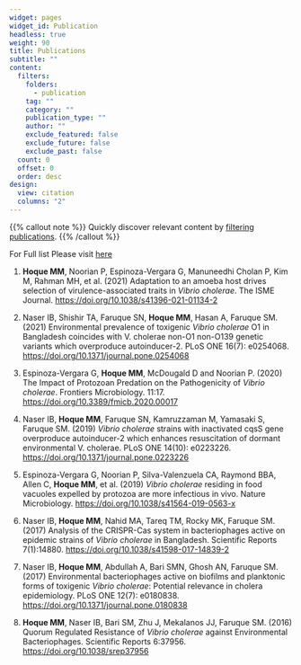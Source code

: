 ```yaml
---
widget: pages
widget_id: Publication
headless: true
weight: 90
title: Publications
subtitle: ""
content:
  filters:
    folders:
      - publication
    tag: ""
    category: ""
    publication_type: ""
    author: ""
    exclude_featured: false
    exclude_future: false
    exclude_past: false
  count: 0
  offset: 0
  order: desc
design:
  view: citation
  columns: "2"
---
```

{{% callout note %}}
Quickly discover relevant content by [filtering publications](./publication/).
{{% /callout %}}

<!--StartFragment-->

For Full list Please visit [here](https://scholar.google.com/citations?user=LN2GUkQAAAAJ&hl=en)

1. **Hoque MM**, Noorian P, Espinoza-Vergara G, Manuneedhi Cholan P, Kim M, Rahman MH, et al. (2021) Adaptation to an amoeba host drives selection of virulence-associated traits in *Vibrio cholerae*. The ISME Journal. https://doi.org/10.1038/s41396-021-01134-2

2. Naser IB, Shishir TA, Faruque SN, **Hoque MM**, Hasan A, Faruque SM. (2021) Environmental prevalence of toxigenic *Vibrio cholerae* O1 in Bangladesh coincides with V. cholerae non-O1 non-O139 genetic variants which overproduce autoinducer-2. PLoS ONE 16(7): e0254068. https://doi.org/10.1371/journal.pone.0254068

3. Espinoza-Vergara G, **Hoque MM**, McDougald D and Noorian P. (2020) The Impact of Protozoan Predation on the Pathogenicity of *Vibrio cholerae*. Frontiers Microbiology. 11:17. https://doi.org/10.3389/fmicb.2020.00017

4. Naser IB, **Hoque MM**, Faruque SN, Kamruzzaman M, Yamasaki S, Faruque SM. (2019) *Vibrio cholerae* strains with inactivated cqsS gene overproduce autoinducer-2 which enhances resuscitation of dormant environmental V. cholerae. PLoS ONE 14(10): e0223226. https://doi.org/10.1371/journal.pone.0223226

5. Espinoza-Vergara G, Noorian P, Silva-Valenzuela CA, Raymond BBA, Allen C, **Hoque MM**, et al. (2019) *Vibrio cholerae* residing in food vacuoles expelled by protozoa are more infectious in vivo. Nature Microbiology. https://doi.org/10.1038/s41564-019-0563-x

6. Naser IB, **Hoque MM**, Nahid MA, Tareq TM, Rocky MK, Faruque SM. (2017) Analysis of the CRISPR-Cas system in bacteriophages active on epidemic strains of *Vibrio cholerae* in Bangladesh. Scientific Reports 7(1):14880. https://doi.org/10.1038/s41598-017-14839-2

7. Naser IB, **Hoque MM**, Abdullah A, Bari SMN, Ghosh AN, Faruque SM. (2017) Environmental bacteriophages active on biofilms and planktonic forms of toxigenic *Vibrio cholerae*: Potential relevance in cholera epidemiology. PLoS ONE 12(7): e0180838. https://doi.org/10.1371/journal.pone.0180838

8. **Hoque MM**, Naser IB, Bari SM, Zhu J, Mekalanos JJ, Faruque SM. (2016) Quorum Regulated Resistance of *Vibrio cholerae* against Environmental Bacteriophages. Scientific Reports 6:37956. https://doi.org/10.1038/srep37956

<!--EndFragment-->
